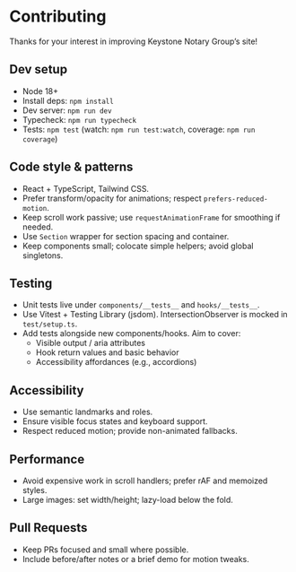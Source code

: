 # Contributing

Thanks for your interest in improving Keystone Notary Group’s site!

## Dev setup

- Node 18+
- Install deps: `npm install`
- Dev server: `npm run dev`
- Typecheck: `npm run typecheck`
- Tests: `npm test` (watch: `npm run test:watch`, coverage: `npm run coverage`)

## Code style & patterns

- React + TypeScript, Tailwind CSS.
- Prefer transform/opacity for animations; respect `prefers-reduced-motion`.
- Keep scroll work passive; use `requestAnimationFrame` for smoothing if needed.
- Use `Section` wrapper for section spacing and container.
- Keep components small; colocate simple helpers; avoid global singletons.

## Testing

- Unit tests live under `components/__tests__` and `hooks/__tests__`.
- Use Vitest + Testing Library (jsdom). IntersectionObserver is mocked in `test/setup.ts`.
- Add tests alongside new components/hooks. Aim to cover:
  - Visible output / aria attributes
  - Hook return values and basic behavior
  - Accessibility affordances (e.g., accordions)

## Accessibility

- Use semantic landmarks and roles.
- Ensure visible focus states and keyboard support.
- Respect reduced motion; provide non-animated fallbacks.

## Performance

- Avoid expensive work in scroll handlers; prefer rAF and memoized styles.
- Large images: set width/height; lazy-load below the fold.

## Pull Requests

- Keep PRs focused and small where possible.
- Include before/after notes or a brief demo for motion tweaks.


